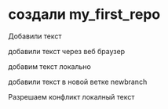# создали my_first_repo

Добавили текст

добавили текст через веб браузер
  
добавим текст локально

добавили текст в новой ветке newbranch


Разрешаем конфликт локалный текст

